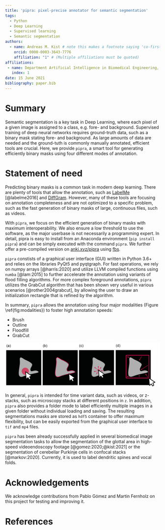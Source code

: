 ```yaml
---
title: 'pipra: pixel-precise annotator for semantic segmentation'
tags:
  - Python
  - Deep Learning
  - Supervised learning
  - Semantic segmentation
authors:
  - name: Andreas M. Kist # note this makes a footnote saying 'co-first author'
    orcid: 0000-0003-3643-7776
    affiliation: "1" # (Multiple affiliations must be quoted)
affiliations:
 - name: Department Artificial Intelligence in Biomedical Engineering, Friedrich-Alexander-University, Erlangen-Nürnberg
   index: 1
date: 15 June 2021
bibliography: paper.bib
---
```


# Summary

Semantic segmentation is a key task in Deep Learning, where each pixel of 
a given image is assigned to a class, e.g. fore- and background. Supervised training of deep 
neural networks requires ground-truth data,
such as a binary mask stating fore- and background. As large amounts of
data are needed and the ground-tuth is commonly manually annotated, efficient tools are crucial. Here, we provide `pipra`,
a smart tool for generating efficiently binary masks using four different modes of 
annotation. 

# Statement of need

Predicting binary masks is a common task in modern deep learning. There are plenty
of tools that allow the annotation, such as [LabelMe](https://github.com/wkentaro/labelme) [@labelme2016] and [DiffGram](https://github.com/diffgram/diffgram).
However, many of these tools are focusing on annotation completeness and
are not optimized to a specific problem, such as the fast generation of binary masks
of large, continuous files, such as videos.

With `pipra`, we focus on the efficient generation of binary masks with 
maximum interoperability. We also ensure a low threshold to use the software,
as the major userbase is not necessarily a programming expert. In detail, pipra is easy to install from an Anaconda
environment (`pip install pipra`) and can be simply executed with the command `pipra`. We further offer a pre-compiled version on [anki.xyz/pipra](https://www.anki.xyz/pipra) using [fbs](https://build-system.fman.io/).

`pipra` constists of a graphical user interface (GUI) written in Python 3.6+ and relies
on the libraries PyQt5 and pyqtgraph. For fast operations, we rely on numpy arrays [@harris:2020] and
utilize LLVM compiled functions using `numba` [@lam:2015] to further accelerate the annotation
using variants of flood filling algorithms. For more complex  foreground annotations, `pipra` utilizes the GrabCut algorithm that has been shown very useful in various scenarios [@rother2004grabcut], by allowing the user to draw an initialization rectangle that is refined by the algorithm. 

In summary, `pipra` allows the annotation using four major modalities (Figure \ref{fig:modalities}) to foster
high annotation speeds:

  - Brush
  - Outline
  - Floodfill
  - GrabCut


![Labelling modalities in pipra. a) Brush, b) Outline, c) Floodfill.\label{fig:modalities}](modalities-01.png)

In general, `pipra` is intended for time variant data, such as videos, or z-stacks, such as
microscopy stacks at different positions in `z`. In addition, `pipra` also provides a folder mode
to label efficiently multiple images in a given folder without individual loading and saving.
The resulting segmentations masks are stored as `hdf5` container to offer maximum flexibility,
but can be easily exported from the graphical user interface to `tif` and `mp4` files.

`pipra` has been already successfully applied in several biomedical image segmentation tasks to allow
the segmentation of the glottal area in high-speed videoendoscopy footage [@gomez:2020;@kist:2021]
or the segmentation of cerebellar Purkinje cells in confocal stacks [@markov:2020]. Currently, it is used to label dendritic spines and vocal folds.

# Acknowledgements

We acknowledge contributions from Pablo Gómez and Martin Fernholz on this project for testing and improving it.

# References


